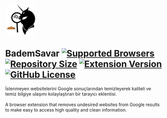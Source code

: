 ![BademSavar](icons/icon-96x96.png)
# BademSavar [![Supported Browsers](https://img.shields.io/badge/supported%20browsers-firefox%20|%20chrome%20|%20opera-informational?logo=pinboard&style=flat-square)](https://pypi.python.org/pypi/ansicolortags/) [![Repository Size](https://img.shields.io/github/repo-size/0x01h/bademsavar)](https://pypi.python.org/pypi/ansicolortags/) [![Extension Version](https://img.shields.io/github/manifest-json/v/0x01h/bademsavar?style=flat-square)](https://pypi.python.org/pypi/ansicolortags/) [![GitHub License](https://img.shields.io/github/license/0x01h/bademsavar?style=flat-square)](https://pypi.python.org/pypi/ansicolortags/)
İstenmeyen websitelerini Google sonuçlarından temizleyerek kaliteli ve temiz bilgiye ulaşımı kolaylaştıran bir tarayıcı eklentisi.<br><br>
A browser extension that removes undesired websites from Google results to make easy to access high quality and clean information.
